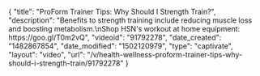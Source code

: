 {
    "title": "ProForm  Trainer Tips: Why Should I Strength Train?",
    "description": "Benefits to strength training include reducing muscle loss and boosting metabolism.\nShop HSN's workout at home equipment: https:\/\/goo.gl\/T0m2vQ",
    "videoid": "91792278",
    "date_created": "1482867854",
    "date_modified": "1502120979",
    "type": "captivate",
    "layout": "video",
    "url": "\/v\/health-wellness-proform-trainer-tips-why-should-i-strength-train\/91792278"
}